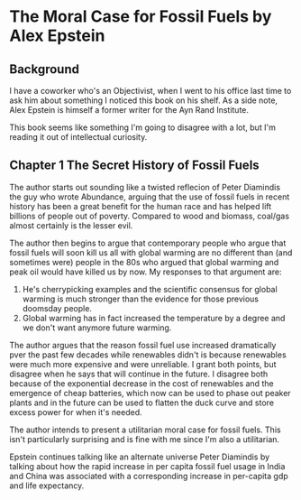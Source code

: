 # The Moral Case for Fossil Fuels by Alex Epstein

## Background
I have a coworker who's an Objectivist, when I went to his office
last time to ask him about something I noticed this book on his shelf.
As a side note, Alex Epstein is himself a former writer for the Ayn
Rand Institute.

This book seems like something I'm going to disagree with a lot, but
I'm reading it out of intellectual curiosity.

## Chapter 1 The Secret History of Fossil Fuels

The author starts out sounding like a twisted reflecion of Peter Diamindis
the guy who wrote Abundance, arguing that the use of fossil fuels in recent history
has been a great benefit for the human race and has helped lift billions
of people out of poverty. Compared to wood and biomass, coal/gas almost
certainly is the lesser evil.

The author then begins to argue that contemporary people who argue that
fossil fuels will soon kill us all with global warming are no different
than (and sometimes were) people in the 80s who argued that global warming
and peak oil would have killed us by now. My responses to
that argument are:
  1) He's cherrypicking examples and the scientific consensus for
     global warming is much stronger than the evidence for those previous
     doomsday people.
  2) Global warming has in fact increased the temperature by a degree
     and we don't want anymore future warming.

The author argues that the reason fossil fuel use increased dramatically
pver the past few decades while renewables didn't is because renewables
were much more expensive and were unreliable. I grant both points, but
disagree when he says that will continue in the future. I disagree both
because of the exponential decrease in the cost of renewables and the
emergence of cheap batteries, which now can be used to phase out peaker
plants and in the future can be used to flatten the duck curve and store
excess power for when it's needed.

The author intends to present a utilitarian moral case for fossil fuels.
This isn't particularly surprising and is fine with me since I'm also
a utilitarian.

Epstein continues talking like an alternate universe Peter Diamindis by
talking about how the rapid increase in per capita fossil fuel usage in
India and China was associated with a corresponding increase in per-capita
gdp and life expectancy. 

